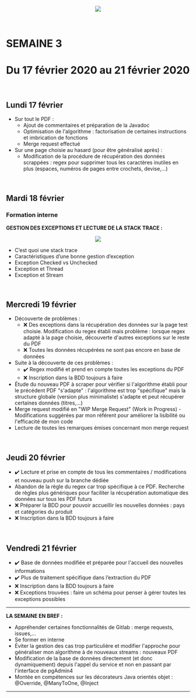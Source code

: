 <p align="center"><img src="https://zupimages.net/up/20/06/pd6r.png"></p>
<br/>

# SEMAINE 3
# Du 17 février 2020 au 21 février 2020
<br/>

## Lundi 17 février

* Sur tout le PDF :
    * Ajout de commentaires et préparation de la Javadoc
    * Optimisation de l'algorithme : factorisation de certaines instructions et imbrication de fonctions
    * Merge request effectué
* Sur une page choisie au hasard (pour être généralisé après) :
    * Modification de la procédure de récupération des données scrappées : regex pour supprimer tous les caractères inutiles en plus (espaces, numéros de pages entre crochets, devise,...)
<br/>

## Mardi 18 février

### Formation interne
**GESTION DES EXCEPTIONS ET LECTURE DE LA STACK TRACE :**
<p align="center"><img src="https://zupimages.net/up/20/08/h8xw.png"></p>

* C’est quoi une stack trace
* Caractéristiques d’une bonne gestion d’exception
* Exception Checked vs Unchecked
* Exception et Thread
* Exception et Stream
<br/>

## Mercredi 19 février

* Découverte de problèmes :
    * :x: Des exceptions dans la récupération des données sur la page test choisie. Modification du regex établi mais problème : lorsque regex adapté à la page choisie, découverte d'autres exceptions sur le reste du PDF
    * :x: Toutes les données récupérées ne sont pas encore en base de données
* Suite à la découverte de ces problèmes :
    * :heavy_check_mark: Regex modifié et prend en compte toutes les exceptions du PDF
    * :x: Inscription dans la BDD toujours à faire
* Étude du nouveau PDF à scraper pour vérifier si l'algorithme établi pour le précédent PDF "s'adapte" : l'algorithme est trop "spécifique" mais la structure globale (version plus minimaliste) s'adapte et peut récupérer certaines données (titres,...)
* Merge request modifié en "WIP Merge Request" (Work in Progress) - Modifications suggérées par mon référent pour améliorer la lisibilité ou l'efficacité de mon code
* Lecture de toutes les remarques émises concernant mon merge request 
<br/>

## Jeudi 20 février

* :heavy_check_mark: Lecture et prise en compte de tous les commentaires / modifications et nouveau push sur la branche dédiée
* Abandon de la règle du regex car trop spécifique à ce PDF. Recherche de règles plus génériques pour faciliter la récupération automatique des données sur tous les PDF futurs
* :x: Préparer la BDD pour pouvoir accueillir les nouvelles données : pays et catégories du produit
* :x: Inscription dans la BDD toujours à faire
<br/>

## Vendredi 21 février

* :heavy_check_mark: Base de données modifiée et préparée pour l'accueil des nouvelles informations
* :heavy_check_mark: Plus de traitement spécifique dans l’extraction du PDF
* :x: Inscription dans la BDD toujours à faire
* :x: Exceptions trouvées : faire un schéma pour penser à gérer toutes les exceptions possibles

---------------------------------

**LA SEMAINE EN BREF :** 
- Appréhender certaines fonctionnalités de Gitlab : merge requests, issues,...
- Se former en interne
- Éviter la gestion des cas trop particulière et modifier l'approche pour généraliser mon algorithme à de nouveaux streams : nouveaux PDF
- Modification de la base de données directement (et donc dynamiquement) depuis l'appel du service et non en passant par l'interface de pgAdmin4
- Montée en compétences sur les décorateurs Java orientés objet : @Override, @ManyToOne, @Inject

---------------------------------
